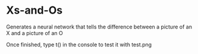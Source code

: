 # Xs-and-Os
Generates a neural network that tells the difference between a picture of an X and a picture of an O

Once finished, type t() in the console to test it with test.png
